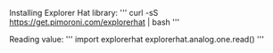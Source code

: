 Installing Explorer Hat library:
'''
curl -sS https://get.pimoroni.com/explorerhat | bash
'''

Reading value:
'''
import explorerhat
explorerhat.analog.one.read()
'''

